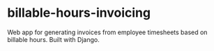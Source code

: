 # billable-hours-invoicing
Web app for generating invoices from employee timesheets based on billable hours. Built with Django.
